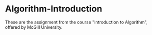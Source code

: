 # Algorithm-Introduction

These are the assignment from the course "Introduction to Algorithm", offered by McGill University.

